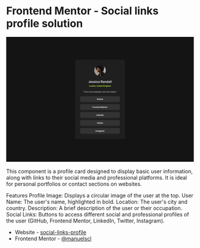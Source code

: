 # Frontend Mentor - Social links profile solution
![Design preview for the Social links profile coding challenge](./design/destkop-design.jpg)

This component is a profile card designed to display basic user information, along with links to their social media and professional platforms. It is ideal for personal portfolios or contact sections on websites.

Features
Profile Image: Displays a circular image of the user at the top.
User Name: The user's name, highlighted in bold.
Location: The user's city and country.
Description: A brief description of the user or their occupation.
Social Links: Buttons to access different social and professional profiles of the user (GitHub, Frontend Mentor, LinkedIn, Twitter, Instagram).

- Website - [social-links-profile](https://manuelscl.github.io/social-links-profile)
- Frontend Mentor - [@manuelscl](https://www.frontendmentor.io/profile/manuelscl)